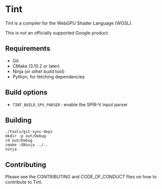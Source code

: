 # Tint

Tint is a compiler for the WebGPU Shader Language (WGSL).

This is not an officially supported Google product.

## Requirements
 * Git
 * CMake (3.10.2 or later)
 * Ninja (or other build tool)
 * Python, for fetching dependencies

## Build options
 * `TINT_BUILD_SPV_PARSER` : enable the SPIR-V input parser

## Building

```
./tools/git-sync-deps
mkdir -p out/Debug
cd out/Debug
cmake -GNinja ../..
ninja
```

## Contributing
Please see the CONTRIBUTING and CODE_OF_CONDUCT files on how to contribute to
Tint.
